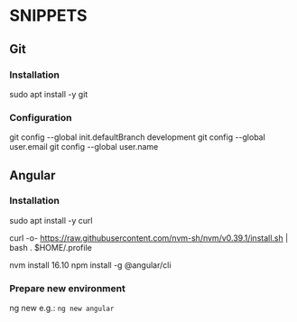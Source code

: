 # SNIPPETS

## Git

### Installation

sudo apt install -y git

### Configuration

git config --global init.defaultBranch development
git config --global user.email <email>
git config --global user.name <username>



## Angular

### Installation

sudo apt install -y curl

curl -o- https://raw.githubusercontent.com/nvm-sh/nvm/v0.39.1/install.sh | bash
. $HOME/.profile

nvm install 16.10
npm install -g @angular/cli


### Prepare new environment

ng new <application-name>
e.g.:
`ng new angular`


